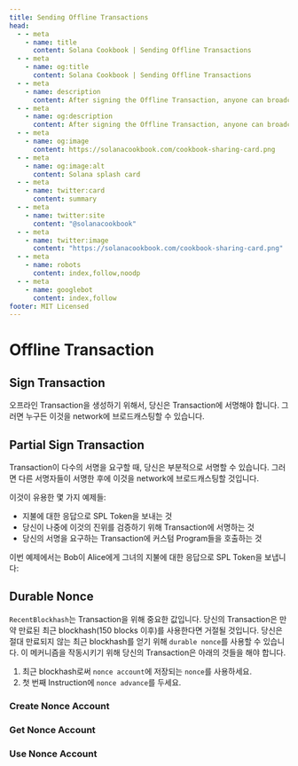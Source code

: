 ```yaml
---
title: Sending Offline Transactions
head:
  - - meta
    - name: title
      content: Solana Cookbook | Sending Offline Transactions
  - - meta
    - name: og:title
      content: Solana Cookbook | Sending Offline Transactions
  - - meta
    - name: description
      content: After signing the Offline Transaction, anyone can broadcast it on the network. Learn more about Sending Offline Transactions and references at The Solana cookbook.
  - - meta
    - name: og:description
      content: After signing the Offline Transaction, anyone can broadcast it on the network. Learn more about Sending Offline Transactions and references at The Solana cookbook.
  - - meta
    - name: og:image
      content: https://solanacookbook.com/cookbook-sharing-card.png
  - - meta
    - name: og:image:alt
      content: Solana splash card
  - - meta
    - name: twitter:card
      content: summary
  - - meta
    - name: twitter:site
      content: "@solanacookbook"
  - - meta
    - name: twitter:image
      content: "https://solanacookbook.com/cookbook-sharing-card.png"
  - - meta
    - name: robots
      content: index,follow,noodp
  - - meta
    - name: googlebot
      content: index,follow
footer: MIT Licensed
---
```


# Offline Transaction

## Sign Transaction

오프라인 Transaction을 생성하기 위해서, 당신은 Transaction에 서명해야 합니다. 그러면 누구든 이것을 network에 브로드캐스팅할 수 있습니다.

<SolanaCodeGroup>
  <SolanaCodeGroupItem title="TS" active>

  <template v-slot:default>

@[code](@/code/offline-transactions/sign-transaction/main.en.ts)

  </template>

  <template v-slot:preview>

@[code](@/code/offline-transactions/sign-transaction/main.preview.en.ts)

  </template>

  </SolanaCodeGroupItem>
</SolanaCodeGroup>

## Partial Sign Transaction

Transaction이 다수의 서명을 요구할 때, 당신은 부분적으로 서명할 수 있습니다.
그러면 다른 서명자들이 서명한 후에 이것을 network에 브로드캐스팅할 것입니다.

이것이 유용한 몇 가지 예제들:

- 지불에 대한 응답으로 SPL Token을 보내는 것
- 당신이 나중에 이것의 진위를 검증하기 위해 Transaction에 서명하는 것
- 당신의 서명을 요구하는 Transaction에 커스텀 Program들을 호출하는 것

이번 예제에서는 Bob이 Alice에게 그녀의 지불에 대한 응답으로 SPL Token을 보냅니다:

<SolanaCodeGroup>
  <SolanaCodeGroupItem title="TS" active>

  <template v-slot:default>

@[code](@/code/offline-transactions/partial-sign/main.en.ts)

  </template>

  <template v-slot:preview>

@[code](@/code/offline-transactions/partial-sign/main.preview.en.ts)

  </template>

  </SolanaCodeGroupItem>
</SolanaCodeGroup>

## Durable Nonce

`RecentBlockhash`는 Transaction을 위해 중요한 값입니다. 당신의 Transaction은 만약 만료된 최근 blockhash(150 blocks 이후)를 사용한다면 거절될 것입니다.
당신은 절대 만료되지 않는 최근 blockhash를 얻기 위해 `durable nonce`를 사용할 수 있습니다.
이 메커니즘을 작동시키기 위해 당신의 Transaction은 아래의 것들을 해야 합니다.

1. 최근 blockhash로써 `nonce account`에 저장되는 `nonce`를 사용하세요.
2. 첫 번째 Instruction에 `nonce advance`를 두세요.

### Create Nonce Account

<SolanaCodeGroup>
  <SolanaCodeGroupItem title="TS" active>

  <template v-slot:default>

@[code](@/code/offline-transactions/durable-nonce/create-nonce-account/main.en.ts)

  </template>

  <template v-slot:preview>

@[code](@/code/offline-transactions/durable-nonce/create-nonce-account/main.preview.en.ts)

  </template>

  </SolanaCodeGroupItem>
</SolanaCodeGroup>

### Get Nonce Account

<SolanaCodeGroup>
  <SolanaCodeGroupItem title="TS" active>

  <template v-slot:default>

@[code](@/code/offline-transactions/durable-nonce/get-nonce-account/main.en.ts)

  </template>

  <template v-slot:preview>

@[code](@/code/offline-transactions/durable-nonce/get-nonce-account/main.preview.en.ts)

  </template>

  </SolanaCodeGroupItem>
</SolanaCodeGroup>

### Use Nonce Account

<SolanaCodeGroup>
  <SolanaCodeGroupItem title="TS" active>

  <template v-slot:default>

@[code](@/code/offline-transactions/durable-nonce/use-nonce-account/main.en.ts)

  </template>

  <template v-slot:preview>

@[code](@/code/offline-transactions/durable-nonce/use-nonce-account/main.preview.en.ts)

  </template>

  </SolanaCodeGroupItem>
</SolanaCodeGroup>

